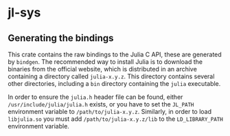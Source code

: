 # jl-sys

## Generating the bindings
This crate contains the raw bindings to the Julia C API, these are generated by `bindgen`. The recommended way to install Julia is to download the binaries from the official website, which is distributed in an archive containing a directory called `julia-x.y.z`. This directory contains several other directories, including a `bin` directory containing the `julia` executable.

In order to ensure the `julia.h` header file can be found, either `/usr/include/julia/julia.h` exists, or you have to set the `JL_PATH` environment variable to `/path/to/julia-x.y.z`. Similarly, in order to load `libjulia.so` you must add `/path/to/julia-x.y.z/lib` to the `LD_LIBRARY_PATH` environment variable.

